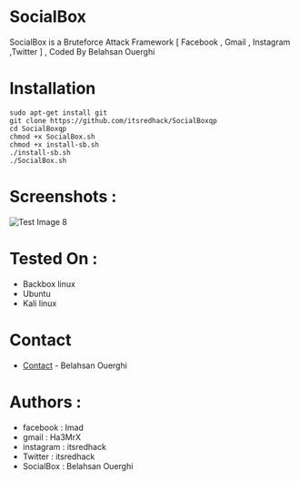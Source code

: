 # SocialBox
SocialBox is a Bruteforce Attack Framework [ Facebook , Gmail , Instagram ,Twitter ] , Coded By Belahsan Ouerghi
# Installation
```
sudo apt-get install git
git clone https://github.com/itsredhack/SocialBoxqp
cd SocialBoxqp
chmod +x SocialBox.sh
chmod +x install-sb.sh
./install-sb.sh
./SocialBox.sh
```
# Screenshots :
![Test Image 8](https://raw.githubusercontent.com/itsredhack/SocialBoxqp/master/itsredhack9.jpg)
# Tested On :
* Backbox linux
* Ubuntu 
* Kali linux
# Contact
* [Contact](cek0rf.ck1t@gmail.com) - Belahsan Ouerghi
# Authors :
* facebook  : Imad
* gmail     : Ha3MrX
* instagram : itsredhack
* Twitter   : itsredhack
* SocialBox : Belahsan Ouerghi
